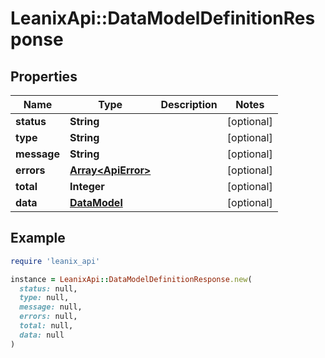 # LeanixApi::DataModelDefinitionResponse

## Properties

| Name | Type | Description | Notes |
| ---- | ---- | ----------- | ----- |
| **status** | **String** |  | [optional] |
| **type** | **String** |  | [optional] |
| **message** | **String** |  | [optional] |
| **errors** | [**Array&lt;ApiError&gt;**](ApiError.md) |  | [optional] |
| **total** | **Integer** |  | [optional] |
| **data** | [**DataModel**](DataModel.md) |  | [optional] |

## Example

```ruby
require 'leanix_api'

instance = LeanixApi::DataModelDefinitionResponse.new(
  status: null,
  type: null,
  message: null,
  errors: null,
  total: null,
  data: null
)
```

